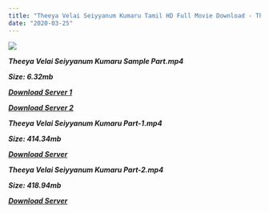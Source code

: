 ```yaml
---
title: "Theeya Velai Seiyyanum Kumaru Tamil HD Full Movie Download - Theeya Velai Seiyyanum Kumaru Tamil HD Movie Download"
date: "2020-03-25"
---
```


![](https://images.moviebuff.com/596ec3b1-e4e5-4f49-97dc-35d448d1f86f?w=1000)

**_Theeya Velai Seiyyanum Kumaru Sample Part.mp4_**

**_Size: 6.32mb_**

**_[Download Server 1](http://dl2.tamilsrcg.xyz/load/2013/Theeya{8713b6b5f6e59cdcf244c33a3a7a492372c7347c9d869ddefa7d70dd3612d3d9}20Velai{8713b6b5f6e59cdcf244c33a3a7a492372c7347c9d869ddefa7d70dd3612d3d9}20Seiyyanum{8713b6b5f6e59cdcf244c33a3a7a492372c7347c9d869ddefa7d70dd3612d3d9}20Kumaru/Theeya{8713b6b5f6e59cdcf244c33a3a7a492372c7347c9d869ddefa7d70dd3612d3d9}20Velai{8713b6b5f6e59cdcf244c33a3a7a492372c7347c9d869ddefa7d70dd3612d3d9}20Seiyyanum{8713b6b5f6e59cdcf244c33a3a7a492372c7347c9d869ddefa7d70dd3612d3d9}20Kumaru{8713b6b5f6e59cdcf244c33a3a7a492372c7347c9d869ddefa7d70dd3612d3d9}20(2014){8713b6b5f6e59cdcf244c33a3a7a492372c7347c9d869ddefa7d70dd3612d3d9}20BRrip{8713b6b5f6e59cdcf244c33a3a7a492372c7347c9d869ddefa7d70dd3612d3d9}20HD{8713b6b5f6e59cdcf244c33a3a7a492372c7347c9d869ddefa7d70dd3612d3d9}20Sample.mp4)_**

**_[Download Server 2](http://dl2.tamilsrcg.xyz/load/2013/Theeya{8713b6b5f6e59cdcf244c33a3a7a492372c7347c9d869ddefa7d70dd3612d3d9}20Velai{8713b6b5f6e59cdcf244c33a3a7a492372c7347c9d869ddefa7d70dd3612d3d9}20Seiyyanum{8713b6b5f6e59cdcf244c33a3a7a492372c7347c9d869ddefa7d70dd3612d3d9}20Kumaru/Theeya{8713b6b5f6e59cdcf244c33a3a7a492372c7347c9d869ddefa7d70dd3612d3d9}20Velai{8713b6b5f6e59cdcf244c33a3a7a492372c7347c9d869ddefa7d70dd3612d3d9}20Seiyyanum{8713b6b5f6e59cdcf244c33a3a7a492372c7347c9d869ddefa7d70dd3612d3d9}20Kumaru{8713b6b5f6e59cdcf244c33a3a7a492372c7347c9d869ddefa7d70dd3612d3d9}20(2014){8713b6b5f6e59cdcf244c33a3a7a492372c7347c9d869ddefa7d70dd3612d3d9}20BRrip{8713b6b5f6e59cdcf244c33a3a7a492372c7347c9d869ddefa7d70dd3612d3d9}20HD{8713b6b5f6e59cdcf244c33a3a7a492372c7347c9d869ddefa7d70dd3612d3d9}20Sample.mp4)_**

**_Theeya Velai Seiyyanum Kumaru Part-1.mp4_**

**_Size: 414.34mb_**

**_[Download Server](http://dl2.tamilsrcg.xyz/load/2013/Theeya{8713b6b5f6e59cdcf244c33a3a7a492372c7347c9d869ddefa7d70dd3612d3d9}20Velai{8713b6b5f6e59cdcf244c33a3a7a492372c7347c9d869ddefa7d70dd3612d3d9}20Seiyyanum{8713b6b5f6e59cdcf244c33a3a7a492372c7347c9d869ddefa7d70dd3612d3d9}20Kumaru/Theeya{8713b6b5f6e59cdcf244c33a3a7a492372c7347c9d869ddefa7d70dd3612d3d9}20Velai{8713b6b5f6e59cdcf244c33a3a7a492372c7347c9d869ddefa7d70dd3612d3d9}20Seiyyanum{8713b6b5f6e59cdcf244c33a3a7a492372c7347c9d869ddefa7d70dd3612d3d9}20Kumaru{8713b6b5f6e59cdcf244c33a3a7a492372c7347c9d869ddefa7d70dd3612d3d9}20(2014){8713b6b5f6e59cdcf244c33a3a7a492372c7347c9d869ddefa7d70dd3612d3d9}20BRrip{8713b6b5f6e59cdcf244c33a3a7a492372c7347c9d869ddefa7d70dd3612d3d9}20HD{8713b6b5f6e59cdcf244c33a3a7a492372c7347c9d869ddefa7d70dd3612d3d9}20Part{8713b6b5f6e59cdcf244c33a3a7a492372c7347c9d869ddefa7d70dd3612d3d9}201.mp4)_** 

**_Theeya Velai Seiyyanum Kumaru Part-2.mp4_**

**_Size: 418.94mb_**

**_[Download Server](http://dl2.tamilsrcg.xyz/load/2013/Theeya{8713b6b5f6e59cdcf244c33a3a7a492372c7347c9d869ddefa7d70dd3612d3d9}20Velai{8713b6b5f6e59cdcf244c33a3a7a492372c7347c9d869ddefa7d70dd3612d3d9}20Seiyyanum{8713b6b5f6e59cdcf244c33a3a7a492372c7347c9d869ddefa7d70dd3612d3d9}20Kumaru/Theeya{8713b6b5f6e59cdcf244c33a3a7a492372c7347c9d869ddefa7d70dd3612d3d9}20Velai{8713b6b5f6e59cdcf244c33a3a7a492372c7347c9d869ddefa7d70dd3612d3d9}20Seiyyanum{8713b6b5f6e59cdcf244c33a3a7a492372c7347c9d869ddefa7d70dd3612d3d9}20Kumaru{8713b6b5f6e59cdcf244c33a3a7a492372c7347c9d869ddefa7d70dd3612d3d9}20(2014){8713b6b5f6e59cdcf244c33a3a7a492372c7347c9d869ddefa7d70dd3612d3d9}20BRrip{8713b6b5f6e59cdcf244c33a3a7a492372c7347c9d869ddefa7d70dd3612d3d9}20HD{8713b6b5f6e59cdcf244c33a3a7a492372c7347c9d869ddefa7d70dd3612d3d9}20Part{8713b6b5f6e59cdcf244c33a3a7a492372c7347c9d869ddefa7d70dd3612d3d9}202.mp4)_**
